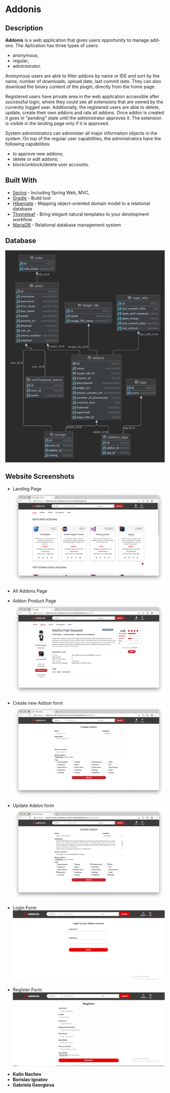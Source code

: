 # Addonis

## Description
**Addonis** is a web application that gives users opportunity to manage add-ons. The Aplication has three types of users: 
- anonymous;
- regular;
- administrator.

Anonymous users are able to filter addons by name or IDE and sort by the name, number of downloads, upload date, last commit date. They can also download the binary content of the plugin, directly from the home page.

Registered users have private area in the web application accessible after successful login, where they could see all extensions that are owned by the currently logged user. Additionally, the registered users are able to delete, update, create their own addons and rate all addons. Once addon is created it goes in "pending" state until the administrator approves it. The extension is visible in the landing page only if it is approved.

System administrators can administer all major information objects in the system. On top of the regular user capabilities, the administrators have the following capabilities: 
- to approve new addons;
- delete or edit addons;
- block/unblock/delete user accounts.


## Built With

* [Spring](https://spring.io/) - Including Spring Web, MVC, 
* [Gradle](https://gradle.org/) - Build tool
* [Hibernate](http://hibernate.org/) - Mapping object-oriented domain model to a relational database
* [Thymeleaf](https://www.thymeleaf.org/) - Bring elegant natural templates to your development workflow
* [MariaDB](https://mariadb.com/about-us/) - Relational database management system


## Database
![picture](images/database.png)

Website Screenshots
---

- Landing Page 
![homepage](images/home.png)

- All Addons Page
<!-- ![addons](/src/main/resources/static/screens/all-addons.png) -->

- Addon Product Page
![product-page](images/addon-details.png)

- Create new Addon form
![create-new-addon](images/create.png)

- Update Addon form
![update](images/update.png)


- Login Form
![login](images/login.png)

- Register Form
![register](images/register.png)


* **Kalin Nachev** 
* **Borislav Ignatov**
* **Gabriela Georgieva**


